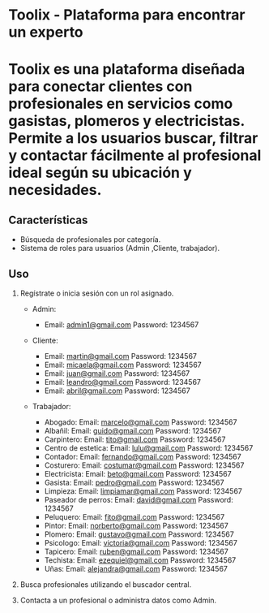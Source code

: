 # Toolix - Plataforma para encontrar un experto

# Toolix es una plataforma diseñada para conectar clientes con profesionales en servicios como gasistas, plomeros y electricistas. Permite a los usuarios buscar, filtrar y contactar fácilmente al profesional ideal según su ubicación y necesidades.

## Características
- Búsqueda de profesionales por categoría.
- Sistema de roles para usuarios (Admin ,Cliente, trabajador).

## Uso
1. Regístrate o inicia sesión con un rol asignado.
    - Admin: 
        - Email: admin1@gmail.com Password: 1234567
    
    - Cliente:
        - Email: martin@gmail.com Password: 1234567
        - Email: micaela@gmail.com Password: 1234567
        - Email: juan@gmail.com Password: 1234567
        - Email: leandro@gmail.com Password: 1234567
        - Email: abril@gmail.com Password: 1234567


    - Trabajador:
        - Abogado:  Email: marcelo@gmail.com Password: 1234567
        - Albañil: Email: guido@gmail.com Password: 1234567
        - Carpintero: Email: tito@gmail.com Password: 1234567
        - Centro de estetica: Email: lulu@gmail.com Password: 1234567
        - Contador: Email: fernando@gmail.com Password: 1234567
        - Costurero: Email: costumar@gmail.com Password: 1234567
        - Electricista: Email: beto@gmail.com Password: 1234567
        - Gasista: Email: pedro@gmail.com Password: 1234567
        - Limpieza: Email: limpiamar@gmail.com Password: 1234567
        - Paseador de perros: Email: david@gmail.com Password: 1234567
        - Peluquero: Email: fito@gmail.com Password: 1234567
        - Pintor: Email: norberto@gmail.com Password: 1234567
        - Plomero: Email: gustavo@gmail.com Password: 1234567
        - Psicologo: Email: victoria@gmail.com Password: 1234567
        - Tapicero: Email: ruben@gmail.com Password: 1234567
        - Techista: Email: ezequiel@gmail.com Password: 1234567
        - Uñas: Email: alejandra@gmail.com Password: 1234567
 
2. Busca profesionales utilizando el buscador central.
3. Contacta a un profesional o administra datos como Admin.

